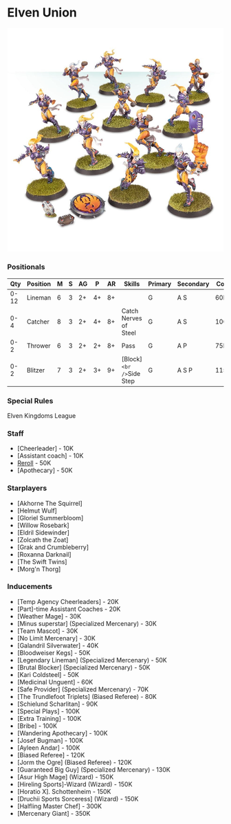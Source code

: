 ﻿# Elven Union

![](../media/teams/ElfheimEaglesTeam01.jpg)

### Positionals

| Qty  | Position | M | S | AG | P  | AR | Skills                          | Primary | Secondary | Cost |
| ---- | -------- | - | - | -- | -- | -- | ------------------------------- | ------- | --------- | ---- |
| 0-12 | Lineman  | 6 | 3 | 2+ | 4+ | 8+ |                                 | G       | A S       | 60K  |
| 0-4  | Catcher  | 8 | 3 | 2+ | 4+ | 8+ | Catch <br /> Nerves of Steel    | G       | A S       | 100K |
| 0-2  | Thrower  | 6 | 3 | 2+ | 2+ | 8+ | Pass                            | G       | A P       | 75K  |
| 0-2  | Blitzer  | 7 | 3 | 2+ | 3+ | 9+ | [Block]` <br /> `Side Step | G       | A S P     | 115K |

### Special Rules

Elven Kingdoms League

### Staff

* [Cheerleader] - 10K
* [Assistant coach] - 10K
* [Reroll](s) - 50K
* [Apothecary]  - 50K

### Starplayers

* [Akhorne The Squirrel]  
* [Helmut Wulf]           
* [Gloriel Summerbloom]   
* [Willow Rosebark]       
* [Eldril Sidewinder]     
* [Zolcath the Zoat]      
* [Grak and Crumbleberry] 
* [Roxanna Darknail]      
* [The Swift Twins]       
* [Morg'n Thorg]          

### Inducements

* [Temp Agency Cheerleaders] - 20K
* [Part]-time Assistant Coaches - 20K
* [Weather Mage] - 30K
* [Minus superstar] (Specialized Mercenary) - 30K
* [Team Mascot] - 30K
* [No Limit Mercenary] - 30K
* [Galandril Silverwater] - 40K
* [Bloodweiser Kegs] - 50K
* [Legendary Lineman] (Specialized Mercenary) - 50K
* [Brutal Blocker] (Specialized Mercenary) - 50K
* [Kari Coldsteel] - 50K
* [Medicinal Unguent] - 60K
* [Safe Provider] (Specialized Mercenary) - 70K
* [The Trundlefoot Triplets] (Biased Referee) - 80K
* [Schielund Scharlitan] - 90K
* [Special Plays] - 100K
* [Extra Training] - 100K
* [Bribe] - 100K
* [Wandering Apothecary] - 100K
* [Josef Bugman] - 100K
* [Ayleen Andar] - 100K
* [Biased Referee] - 120K
* [Jorm the Ogre] (Biased Referee) - 120K
* [Guaranteed Big Guy] (Specialized Mercenary) - 130K
* [Asur High Mage] (Wizard) - 150K
* [Hireling Sports]-Wizard (Wizard) - 150K
* [Horatio X]. Schottenheim - 150K
* [Druchii Sports Sorceress] (Wizard) - 150K
* [Halfling Master Chef] - 300K
* [Mercenary Giant] - 350K
